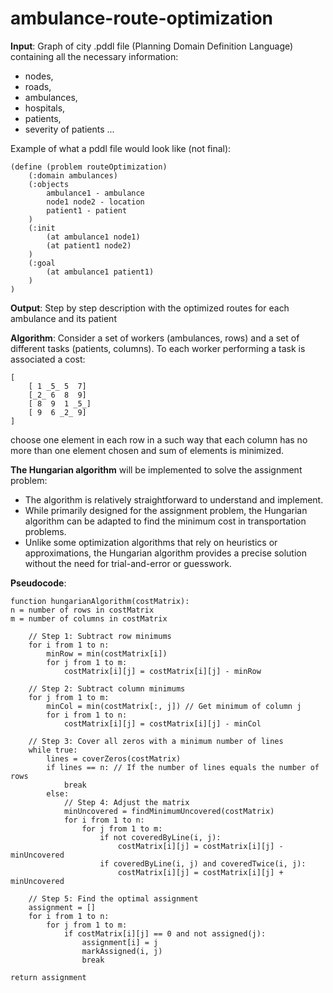 # ambulance-route-optimization

**Input**: Graph of city .pddl file (Planning Domain Definition Language) containing all the necessary information:
- nodes,
- roads,
- ambulances,
- hospitals,
- patients,
- severity of patients ...

Example of what a pddl file would look like (not final):
    
    (define (problem routeOptimization)
        (:domain ambulances)
        (:objects
            ambulance1 - ambulance
            node1 node2 - location
            patient1 - patient
        )
 		(:init
			(at ambulance1 node1)
    		(at patient1 node2)
  		)
  		(:goal
            (at ambulance1 patient1)
        )
	)

**Output**: Step by step description with the optimized routes for each ambulance and its patient

**Algorithm**: Consider a set of workers (ambulances, rows) and a set of different tasks (patients, columns). To each worker performing a task 	is associated a cost:

    [
        [ 1 _5_ 5  7]
        [_2_ 6  8  9]
        [ 8  9  1 _5_]
        [ 9  6 _2_ 9]
    ]
choose one element in each row in a such way that each column has no more than one element chosen and sum of elements is minimized.

**The Hungarian algorithm** will be implemented to solve the assignment problem:
- The algorithm is relatively straightforward to understand and implement.
- While primarily designed for the assignment problem, the Hungarian algorithm can be adapted to find the minimum cost in 		  transportation problems.
- Unlike some optimization algorithms that rely on heuristics or approximations, the Hungarian algorithm provides a 			  precise solution without the need for trial-and-error or guesswork.

**Pseudocode**:

    function hungarianAlgorithm(costMatrix):
    n = number of rows in costMatrix
    m = number of columns in costMatrix
    
        // Step 1: Subtract row minimums
        for i from 1 to n:
            minRow = min(costMatrix[i])
            for j from 1 to m:
                costMatrix[i][j] = costMatrix[i][j] - minRow
    
        // Step 2: Subtract column minimums
        for j from 1 to m:
            minCol = min(costMatrix[:, j]) // Get minimum of column j
            for i from 1 to n:
                costMatrix[i][j] = costMatrix[i][j] - minCol
    
        // Step 3: Cover all zeros with a minimum number of lines
        while true:
            lines = coverZeros(costMatrix)
            if lines == n: // If the number of lines equals the number of rows
                break
            else:
                // Step 4: Adjust the matrix
                minUncovered = findMinimumUncovered(costMatrix)
                for i from 1 to n:
                    for j from 1 to m:
                        if not coveredByLine(i, j):
                            costMatrix[i][j] = costMatrix[i][j] - minUncovered
                        if coveredByLine(i, j) and coveredTwice(i, j):
                            costMatrix[i][j] = costMatrix[i][j] + minUncovered
    
        // Step 5: Find the optimal assignment
        assignment = []
        for i from 1 to n:
            for j from 1 to m:
                if costMatrix[i][j] == 0 and not assigned(j):
                    assignment[i] = j
                    markAssigned(i, j)
                    break
    
    return assignment
